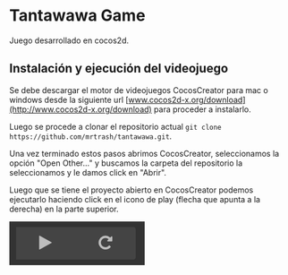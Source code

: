 # Tantawawa Game

Juego desarrollado en cocos2d.

## Instalación y ejecución del videojuego

Se debe descargar el motor de videojuegos CocosCreator para mac o windows desde la siguiente url [www.cocos2d-x.org/download](http://www.cocos2d-x.org/download) para proceder a instalarlo.

Luego se procede a clonar el repositorio actual `git clone https://github.com/mrtrash/tantawawa.git`.

Una vez terminado estos pasos abrimos CocosCreator, seleccionamos la opción "Open Other..." y buscamos la carpeta del repositorio la seleccionamos y le damos click en "Abrir".

Luego que se tiene el proyecto abierto en CocosCreator podemos ejecutarlo haciendo click en el icono de play (flecha que apunta a la derecha) en la parte superior.

![boton para ejecutar el juego](docs/img/img_play.png)
